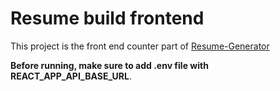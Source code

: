# Resume build frontend

This project is the front end counter part of [Resume-Generator](https://github.com/achint227/Resume-Generator)

**Before running, make sure to add .env file with REACT_APP_API_BASE_URL**. 
